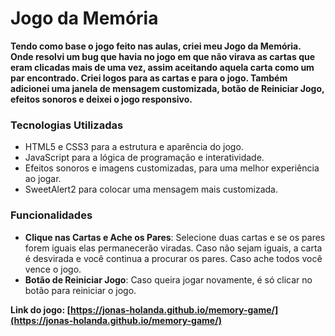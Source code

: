 # Jogo da Memória



**Tendo como base o jogo feito nas aulas, criei meu Jogo da Memória. Onde resolvi um bug que havia no jogo em que não virava as cartas que eram clicadas mais de uma vez, assim aceitando aquela carta como um par encontrado. Criei logos para as cartas e para o jogo. Também adicionei uma janela de mensagem customizada, botão de Reiniciar Jogo, efeitos sonoros e deixei o jogo responsivo.**

### Tecnologias Utilizadas

- HTML5 e CSS3 para a estrutura e aparência do jogo.
- JavaScript para a lógica de programação e interatividade.
- Efeitos sonoros e imagens customizadas, para uma melhor experiência ao jogar.
- SweetAlert2 para colocar uma mensagem mais customizada.

### Funcionalidades

- **Clique nas Cartas e Ache os Pares**: Selecione duas cartas e se os pares forem iguais elas permanecerão viradas. Caso não sejam iguais, a carta é desvirada e você continua a procurar os pares. Caso ache todos você vence o jogo.
- **Botão de Reiniciar Jogo**: Caso queira jogar novamente, é só clicar no botão para reiniciar o jogo.

**Link do jogo: [https://jonas-holanda.github.io/memory-game/](https://jonas-holanda.github.io/memory-game/)**
